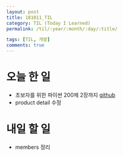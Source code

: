 ```yaml
---
layout: post
title: 181011_TIL
category: TIL (Today I Learned)
permalink: /til/:year/:month/:day/:title/

tags: [TIL, 개발]
comments: true
---
```

# 오늘 한 일

- 초보자를 위한 파이썬 200제 2장까지 [github](https://github.com/zehye/python)
- product detail 수정

# 내일 할 일

- members 정리

